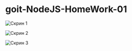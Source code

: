 # goit-NodeJS-HomeWork-01

![Скрин 1](https://i.ibb.co/LpkT6Fc/01-node-basics-module-1.png)

![Скрин 2](https://i.ibb.co/R7nyXP2/01-node-basics-module-2.png)

![Скрин 3](https://i.ibb.co/GWkgjFG/01-node-basics-module-3.png)​
